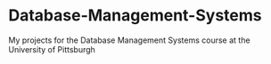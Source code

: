 # Database-Management-Systems
My projects for the Database Management Systems course at the University of Pittsburgh
